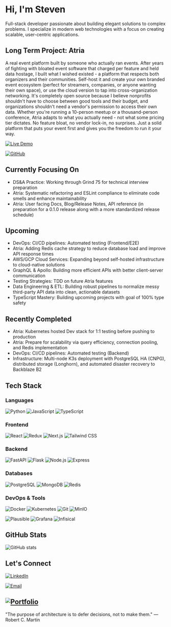 # Hi, I'm Steven

Full-stack developer passionate about building elegant solutions to complex problems. I specialize in modern web technologies with a focus on creating scalable, user-centric applications.

## Long Term Project: Atria

A real event platform built by someone who actually ran events. After years of fighting with bloated event software that charged per feature and held data hostage, I built what I wished existed - a platform that respects both organizers and their communities. Self-host it and create your own branded event ecosystem (perfect for streamers, companies, or anyone wanting their own space), or use the cloud version to tap into cross-organization networking. It's completely open source because I believe nonprofits shouldn't have to choose between good tools and their budget, and organizations shouldn't need a vendor's permission to access their own data. Whether you're running a 10-person meetup or a thousand-person conference, Atria adapts to what you actually need - not what some pricing tier dictates. No feature bloat, no vendor lock-in, no surprises. Just a solid platform that puts your event first and gives you the freedom to run it your way.

[![Live Demo](https://img.shields.io/badge/Demo-atria.gg-8b5cf6)](https://atria.gg)

[![GitHub](https://img.shields.io/badge/Source-GitHub-black)](https://github.com/thesubtleties/atria)

## Currently Focusing On

- DS&A Practice: Working through Grind 75 for technical interview preparation
- Atria: Systematic refactoring and ESLint compliance to eliminate code smells and enhance maintainability
- Atria: User facing Docs, Blog/Release Notes, API reference (in preparation for a 0.1.0 release along with a more standardized release schedule)

## Upcoming

- DevOps: CI/CD pipelines: Automated testing (Frontend/E2E)
- Atria: Adding Redis cache strategy to reduce database load and improve API response times
- AWS/GCP Cloud Services: Expanding beyond self-hosted infrastructure to cloud-native solutions
- GraphQL & Apollo: Building more efficient APIs with better client-server communication
- Testing Strategies: TDD on future Atria features
- Data Engineering & ETL: Building robust pipelines to normalize messy third-party API data into clean, actionable datasets
- TypeScript Mastery: Building upcoming projects with goal of 100% type safety

## Recently Completed

- Atria: Kubernetes hosted Dev stack for 1:1 testing before pushing to production
- Atria: Prepare for scalability via query efficiency, connection pooling, and Redis implementation
- DevOps: CI/CD pipelines: Automated testing (Backend)
- Infrastructure: Multi-node K3s deployment with PostgreSQL HA (CNPG), distributed storage (Longhorn), and
  automated disaster recovery to Backblaze B2

## Tech Stack

### Languages

![Python](https://img.shields.io/badge/Python-3776AB?style=for-the-badge&logo=python&logoColor=white)
![JavaScript](https://img.shields.io/badge/JavaScript-F7DF1E?style=for-the-badge&logo=javascript&logoColor=black)
![TypeScript](https://img.shields.io/badge/TypeScript-007ACC?style=for-the-badge&logo=typescript&logoColor=white)

### Frontend

![React](https://img.shields.io/badge/React-20232A?style=for-the-badge&logo=react&logoColor=61DAFB)
![Redux](https://img.shields.io/badge/Redux-593D88?style=for-the-badge&logo=redux&logoColor=white)
![Next.js](https://img.shields.io/badge/Next.js-000000?style=for-the-badge&logo=next.js&logoColor=white)
![Tailwind CSS](https://img.shields.io/badge/Tailwind_CSS-38B2AC?style=for-the-badge&logo=tailwind-css&logoColor=white)

### Backend

![FastAPI](https://img.shields.io/badge/FastAPI-009688?style=for-the-badge&logo=fastapi&logoColor=white)
![Flask](https://img.shields.io/badge/Flask-000000?style=for-the-badge&logo=flask&logoColor=white)
![Node.js](https://img.shields.io/badge/Node.js-43853D?style=for-the-badge&logo=node.js&logoColor=white)
![Express](https://img.shields.io/badge/Express-404D59?style=for-the-badge&logo=express&logoColor=white)

### Databases

![PostgreSQL](https://img.shields.io/badge/PostgreSQL-316192?style=for-the-badge&logo=postgresql&logoColor=white)
![MongoDB](https://img.shields.io/badge/MongoDB-4EA94B?style=for-the-badge&logo=mongodb&logoColor=white)
![Redis](https://img.shields.io/badge/Redis-DD0031?style=for-the-badge&logo=redis&logoColor=white)

### DevOps & Tools

![Docker](https://img.shields.io/badge/Docker-2496ED?style=for-the-badge&logo=docker&logoColor=white)
![Kubernetes](https://img.shields.io/badge/Kubernetes-326CE5?style=for-the-badge&logo=kubernetes&logoColor=white)
![Git](https://img.shields.io/badge/Git-F05032?style=for-the-badge&logo=git&logoColor=white)
![MinIO](https://img.shields.io/badge/MinIO-FF5733?style=for-the-badge&logo=minio&logoColor=white)




![Plausible](https://img.shields.io/badge/Plausible-5850EC?style=for-the-badge&logo=plausibleanalytics&logoColor=white)
![Grafana](https://img.shields.io/badge/Grafana-F46800?style=for-the-badge&logo=grafana&logoColor=white)
![Infisical](https://img.shields.io/badge/Infisical-EFFF33?style=for-the-badge&logo=infinityfree&logoColor=black)





## GitHub Stats

![GitHub stats](https://github-readme-stats.vercel.app/api?username=thesubtleties&show_icons=true&theme=dark&hide_rank=true)

## Let's Connect

[![LinkedIn](https://img.shields.io/badge/LinkedIn-0077B5?style=for-the-badge&logo=linkedin&logoColor=white)](https://www.linkedin.com/in/stevenglab/)

[![Email](https://img.shields.io/badge/Email-6D4AFF?style=for-the-badge&logo=no&logoColor=white)](mailto:steven@sbtl.dev)






## [![Portfolio](https://img.shields.io/badge/Portfolio-ffffff?style=for-the-badge&logo=dot&logoColor=1e3a8a)](https://sbtl.dev)

"The purpose of architecture is to defer decisions, not to make them." — Robert C. Martin






